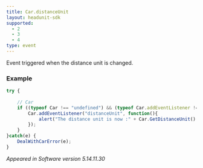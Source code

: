 ```yaml
---
title: Car.distanceUnit
layout: headunit-sdk
supported:
  - 2
  - 3
  - 4
type: event
---
```


Event triggered when the distance unit is changed.

### Example

```javascript
try {
	
	// Car
	if ((typeof Car !== "undefined") && (typeof Car.addEventListener !== "undefined")) {
		Car.addEventListener("distanceUnit", function(){
			alert("The distance unit is now :" + Car.GetDistanceUnit() );
		});
	}
}catch(e) {
	DealWithCarError(e);
}
```

*Appeared in Software version 5.14.11.30*